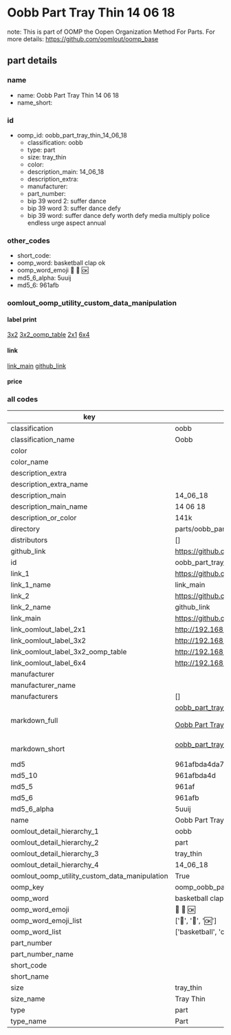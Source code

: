 # Oobb Part Tray Thin 14 06 18  

note: This is part of OOMP the Oopen Organization Method For Parts. For more details: https://github.com/oomlout/oomp_base

##  part details





### name
* name: Oobb Part Tray Thin 14 06 18
* name_short: 
### id
* oomp_id: oobb_part_tray_thin_14_06_18
  * classification: oobb
  * type: part
  * size: tray_thin
  * color: 
  * description_main: 14_06_18
  * description_extra: 
  * manufacturer: 
  * part_number: 
  * bip 39 word 2: suffer dance
  * bip 39 word 3: suffer dance defy
  * bip 39 word: suffer dance defy worth defy media multiply police endless urge aspect annual

### other_codes
* short_code: 
* oomp_word: basketball clap ok
* oomp_word_emoji :basketball: :clap: :ok:
* md5_6_alpha: 5uuij
* md5_6: 961afb






### oomlout_oomp_utility_custom_data_manipulation
#### label print
[3x2](http://192.168.1.245:1112/?label=oomp%205uuij)
[3x2_oomp_table](http://192.168.1.107:1112/?label=oomp%205uuij)
[2x1](http://192.168.1.242:1112/?label=oomp%205uuij)
[6x4](http://192.168.1.55:1112/?label=oomp%205uuij)    

#### link

[link_main](https://github.com/oomlout/oomlout_oomp_current_version_messy/tree/main/parts/oobb_part_tray_thin_14_06_18) [github_link](https://github.com/oomlout/oomlout_oomp_part_src/tree/main/parts/oobb_part_tray_thin_14_06_18)                             

#### price







### all codes 
| key | value |  
| --- | --- |  
| classification | oobb |  
| classification_name | Oobb |  
| color |  |  
| color_name |  |  
| description_extra |  |  
| description_extra_name |  |  
| description_main | 14_06_18 |  
| description_main_name | 14 06 18 |  
| description_or_color | 141k |  
| directory | parts/oobb_part_tray_thin_14_06_18 |  
| distributors | [] |  
| github_link | https://github.com/oomlout/oomlout_oomp_part_src/tree/main/parts/oobb_part_tray_thin_14_06_18 |  
| id | oobb_part_tray_thin_14_06_18 |  
| link_1 | https://github.com/oomlout/oomlout_oomp_current_version_messy/tree/main/parts/oobb_part_tray_thin_14_06_18 |  
| link_1_name | link_main |  
| link_2 | https://github.com/oomlout/oomlout_oomp_part_src/tree/main/parts/oobb_part_tray_thin_14_06_18 |  
| link_2_name | github_link |  
| link_main | https://github.com/oomlout/oomlout_oomp_current_version_messy/tree/main/parts/oobb_part_tray_thin_14_06_18 |  
| link_oomlout_label_2x1 | http://192.168.1.242:1112/?label=oomp%205uuij |  
| link_oomlout_label_3x2 | http://192.168.1.245:1112/?label=oomp%205uuij |  
| link_oomlout_label_3x2_oomp_table | http://192.168.1.107:1112/?label=oomp%205uuij |  
| link_oomlout_label_6x4 | http://192.168.1.55:1112/?label=oomp%205uuij |  
| manufacturer |  |  
| manufacturer_name |  |  
| manufacturers | [] |  
| markdown_full | [oobb_part_tray_thin_14_06_18](https://github.com/oomlout/oomlout_oomp_current_version_messy/tree/main/parts/oobb_part_tray_thin_14_06_18)<br>[](https://github.com/oomlout/oomlout_oomp_current_version_messy/tree/main/parts/oobb_part_tray_thin_14_06_18)<br>[Oobb Part Tray Thin 14 06 18](https://github.com/oomlout/oomlout_oomp_current_version_messy/tree/main/parts/oobb_part_tray_thin_14_06_18)<br><br> |  
| markdown_short | [oobb_part_tray_thin_14_06_18](https://github.com/oomlout/oomlout_oomp_current_version_messy/tree/main/parts/oobb_part_tray_thin_14_06_18)<br><br> |  
| md5 | 961afbda4da7b22e299cdfde734dd6c5 |  
| md5_10 | 961afbda4d |  
| md5_5 | 961af |  
| md5_6 | 961afb |  
| md5_6_alpha | 5uuij |  
| name | Oobb Part Tray Thin 14 06 18 |  
| oomlout_detail_hierarchy_1 | oobb |  
| oomlout_detail_hierarchy_2 | part |  
| oomlout_detail_hierarchy_3 | tray_thin |  
| oomlout_detail_hierarchy_4 | 14_06_18 |  
| oomlout_oomp_utility_custom_data_manipulation | True |  
| oomp_key | oomp_oobb_part_tray_thin_14_06_18 |  
| oomp_word | basketball clap ok |  
| oomp_word_emoji | :basketball: :clap: :ok: |  
| oomp_word_emoji_list | [':basketball:', ':clap:', ':ok:'] |  
| oomp_word_list | ['basketball', 'clap', 'ok'] |  
| part_number |  |  
| part_number_name |  |  
| short_code |  |  
| short_name |  |  
| size | tray_thin |  
| size_name | Tray Thin |  
| type | part |  
| type_name | Part |  
